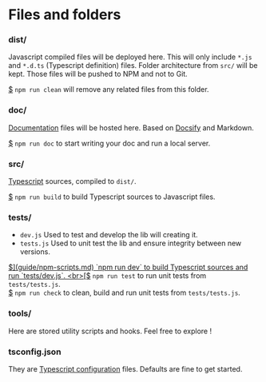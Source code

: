 # Files and folders


### dist/

Javascript compiled files will be deployed here. This will only include `*.js` and `*.d.ts` (Typescript definition) files. Folder architecture from `src/` will be kept. Those files will be pushed to NPM and not to Git.

[$](guide/npm-scripts.md) `npm run clean` will remove any related files from this folder.


### doc/

[Documentation](guide/documentation.md) files will be hosted here. Based on [Docsify](https://docsify.js.org) and Markdown.

[$](guide/npm-scripts.md) `npm run doc` to start writing your doc and run a local server.


### src/

[Typescript](guide/typescript.md) sources, compiled to `dist/`.

[$](guide/npm-scripts.md) `npm run build` to build Typescript sources to Javascript files.


### tests/

- `dev.js` Used to test and develop the lib will creating it.
- `tests.js` Used to unit test the lib and ensure integrity between new versions.

[$](guide/npm-scripts.md) `npm run dev` to build Typescript sources and run `tests/dev.js`.
<br>[$](guide/npm-scripts.md) `npm run test` to run unit tests from `tests/tests.js`.
<br>[$](guide/npm-scripts.md) `npm run check` to clean, build and run unit tests from `tests/tests.js`.


### tools/

Here are stored utility scripts and hooks. Feel free to explore !


### tsconfig.json

They are [Typescript configuration](guide/typescript.md) files. Defaults are fine to get started.